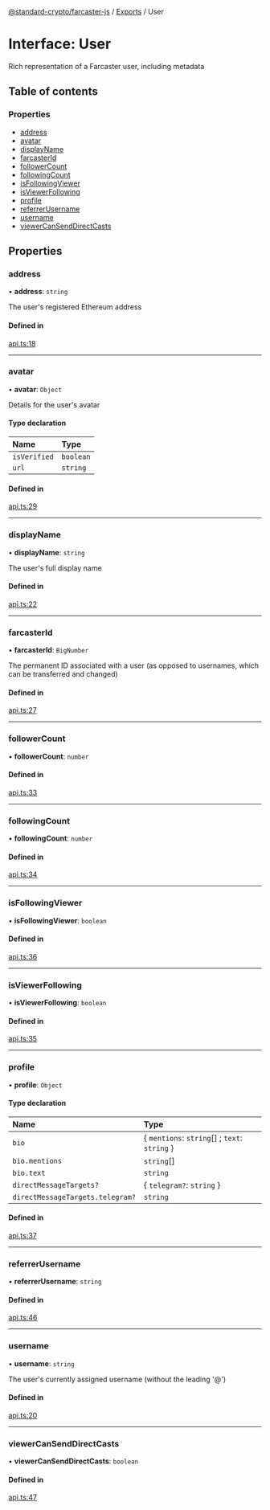 [@standard-crypto/farcaster-js](../README.md) / [Exports](../modules.md) / User

# Interface: User

Rich representation of a Farcaster user, including metadata

## Table of contents

### Properties

- [address](User.md#address)
- [avatar](User.md#avatar)
- [displayName](User.md#displayname)
- [farcasterId](User.md#farcasterid)
- [followerCount](User.md#followercount)
- [followingCount](User.md#followingcount)
- [isFollowingViewer](User.md#isfollowingviewer)
- [isViewerFollowing](User.md#isviewerfollowing)
- [profile](User.md#profile)
- [referrerUsername](User.md#referrerusername)
- [username](User.md#username)
- [viewerCanSendDirectCasts](User.md#viewercansenddirectcasts)

## Properties

### address

• **address**: `string`

The user's registered Ethereum address

#### Defined in

[api.ts:18](https://github.com/kn/farcaster-js/blob/main/src/api.ts#L18)

___

### avatar

• **avatar**: `Object`

Details for the user's avatar

#### Type declaration

| Name | Type |
| :------ | :------ |
| `isVerified` | `boolean` |
| `url` | `string` |

#### Defined in

[api.ts:29](https://github.com/kn/farcaster-js/blob/main/src/api.ts#L29)

___

### displayName

• **displayName**: `string`

The user's full display name

#### Defined in

[api.ts:22](https://github.com/kn/farcaster-js/blob/main/src/api.ts#L22)

___

### farcasterId

• **farcasterId**: `BigNumber`

The permanent ID associated with a user
(as opposed to usernames, which can be transferred and changed)

#### Defined in

[api.ts:27](https://github.com/kn/farcaster-js/blob/main/src/api.ts#L27)

___

### followerCount

• **followerCount**: `number`

#### Defined in

[api.ts:33](https://github.com/kn/farcaster-js/blob/main/src/api.ts#L33)

___

### followingCount

• **followingCount**: `number`

#### Defined in

[api.ts:34](https://github.com/kn/farcaster-js/blob/main/src/api.ts#L34)

___

### isFollowingViewer

• **isFollowingViewer**: `boolean`

#### Defined in

[api.ts:36](https://github.com/kn/farcaster-js/blob/main/src/api.ts#L36)

___

### isViewerFollowing

• **isViewerFollowing**: `boolean`

#### Defined in

[api.ts:35](https://github.com/kn/farcaster-js/blob/main/src/api.ts#L35)

___

### profile

• **profile**: `Object`

#### Type declaration

| Name | Type |
| :------ | :------ |
| `bio` | { `mentions`: `string`[] ; `text`: `string`  } |
| `bio.mentions` | `string`[] |
| `bio.text` | `string` |
| `directMessageTargets?` | { `telegram?`: `string`  } |
| `directMessageTargets.telegram?` | `string` |

#### Defined in

[api.ts:37](https://github.com/kn/farcaster-js/blob/main/src/api.ts#L37)

___

### referrerUsername

• **referrerUsername**: `string`

#### Defined in

[api.ts:46](https://github.com/kn/farcaster-js/blob/main/src/api.ts#L46)

___

### username

• **username**: `string`

The user's currently assigned username (without the leading '@')

#### Defined in

[api.ts:20](https://github.com/kn/farcaster-js/blob/main/src/api.ts#L20)

___

### viewerCanSendDirectCasts

• **viewerCanSendDirectCasts**: `boolean`

#### Defined in

[api.ts:47](https://github.com/kn/farcaster-js/blob/main/src/api.ts#L47)

